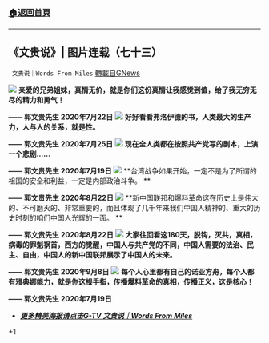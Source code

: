 ###  [:house:返回首頁](https://github.com/ourhimalayas/txt)
---

## 《文贵说》| 图片连载（七十三）
` 文贵说｜Words From Miles` [轉載自GNews](https://gnews.org/zh-hans/1079699/)

![]()![](https://gnews.org/wp-content/uploads/2021/04/2020-08-01_01.22.31.jpg)
**亲爱的兄弟姐妹，真情无价，就是你们这份真情让我感觉到值，给了我无穷无尽的精力和勇气！**

**—— 郭文贵先生 2020年7月22日**
![]()![](https://gnews.org/wp-content/uploads/2021/04/2020-08-02_00.07.37.jpg)
**好好看看弗洛伊德的书，人类最大的生产力，人与人的关系，就是性。**

**—— 郭文贵先生 2020年7月25日**
![]()![](https://gnews.org/wp-content/uploads/2021/04/610.jpg)
**现在全人类都在按照共产党写的剧本，上演一个悲剧……**

**—— 郭文贵先生 2020年7月19日**
![]()![](https://gnews.org/wp-content/uploads/2021/04/2020-9-26v4__1.jpg)
**台湾战争如果开始，一定不是为了所谓的祖国的安全和利益，一定是内部政治斗争。 **

**—— 郭文贵先生 2020年8月22日**
![]()![](https://gnews.org/wp-content/uploads/2021/04/2020-9-26v2.jpg)
**新中国联邦和爆料革命这在历史上是伟大的、不可磨灭的、非常重要的，而且体现了几千年来我们中国人精神的、重大的历史时刻的咱们中国人光辉的一面。 **

**—— 郭文贵先生 2020年8月22日**
![]()![](https://gnews.org/wp-content/uploads/2021/04/s55.jpg)
**大家往回看这180天，脱钩，灭共，真相，病毒的罪魁祸首，西方的觉醒，中国人与共产党的不同，中国人需要的法治、民主、自由，中国人的新中国联邦展示了中国人的未来。**

**—— 郭文贵先生 2020年9月8日**
![]()![](https://gnews.org/wp-content/uploads/2021/04/2020-07-31_10.38.54.jpg)
**每个人心里都有自己的诺亚方舟，每个人都有雅典娜能力，就是你这根手指，传播爆料革命的真相，传播正义，这是核心！**

**—— 郭文贵先生 2020年7月19日**



- [***更多精美海报请点击G-TV 文贵说｜Words From Miles***](https://gtv.org/user/5fae7ed6bd0d464fad0227c4)


+1
